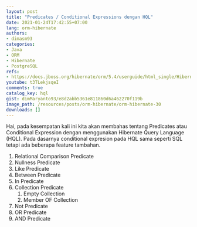 ```yaml
---
layout: post
title: "Predicates / Conditional Expressions dengan HQL"
date: 2021-01-24T17:42:55+07:00
lang: orm-hibernate
authors:
- dimasm93
categories:
- Java
- ORM
- Hibernate
- PostgreSQL
refs: 
- https://docs.jboss.org/hibernate/orm/5.4/userguide/html_single/Hibernate_User_Guide.html#hql-conditional-expressions
youtube: t3TLekjsqeI
comments: true
catalog_key: hql
gist: dimMaryanto93/e8d2abb5361e811860d6a462270f119b
image_path: /resources/posts/orm-hibernate/orm-hibernate-30
downloads: []
---
```


Hai, pada kesempatan kali ini kita akan membahas tentang Predicates atau Conditional Expression dengan menggunakan Hibernate Query Language (HQL). Pada dasarnya conditional expresion pada HQL sama seperti SQL tetapi ada beberapa feature tambahan.

1. Relational Comparison Predicate
2. Nullness Predicate
3. Like Predicate
4. Between Predicate
5. In Predicate
6. Collection Predicate
    1. Empty Collection
    2. Member OF Collection
7. Not Predicate
8. OR Predicate
9. AND Predicate
